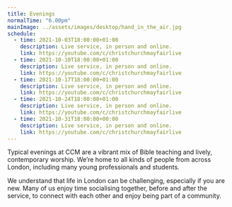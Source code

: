 ```yaml
---
title: Evenings
normalTime: "6.00pm"
mainImage: ../assets/images/desktop/hand_in_the_air.jpg
schedule:  
  - time: 2021-10-03T18:00:00+01:00
    description: Live service, in person and online.
    link: https://youtube.com/c/christchurchmayfairlive
  - time: 2021-10-10T18:00:00+01:00
    description: Live service, in person and online.
    link: https://youtube.com/c/christchurchmayfairlive    
  - time: 2021-10-17T18:00:00+01:00
    description: Live service, in person and online.
    link: https://youtube.com/c/christchurchmayfairlive    
  - time: 2021-10-24T18:00:00+01:00
    description: Live service, in person and online.
    link: https://youtube.com/c/christchurchmayfairlive    
  - time: 2021-10-31T18:00:00+00:00
    description: Live service, in person and online.
    link: https://youtube.com/c/christchurchmayfairlive
---
```

Typical evenings at CCM are a vibrant mix of Bible teaching and lively, contemporary worship. We’re home to all kinds of people from across London, including many young professionals and students.

We understand that life in London can be challenging, especially if you are new. Many of us enjoy time socialising together, before and after the service, to connect with each other and enjoy being part of a community.

